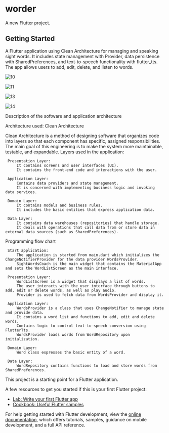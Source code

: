 # worder

A new Flutter project.

## Getting Started
A Flutter application using Clean Architecture for managing and speaking sight words. It includes state management with Provider, data persistence with SharedPreferences, and text-to-speech functionality with flutter_tts. The app allows users to add, edit, delete, and listen to words.




![10](https://github.com/kalimaty/worder_note-app/assets/105967966/189a7911-1291-42b8-9b02-3b8b97f31617)



![11](https://github.com/kalimaty/worder_note-app/assets/105967966/cb6a789a-5a4e-4fc0-b6cb-a0df8003a985)




![13](https://github.com/kalimaty/worder_note-app/assets/105967966/b20deed3-f121-457a-906a-0d5df8395871)



![14](https://github.com/kalimaty/worder_note-app/assets/105967966/6a21a9d8-a549-45da-9c25-e09405330b80)




Description of the software and application architecture

Architecture used: Clean Architecture

Clean Architecture is a method of designing software that organizes code into layers so that each component has specific, assigned responsibilities. The main goal of this engineering is to make the system more maintainable, testable, and expandable.
Layers used in the application:

     Presentation Layer:
         It contains screens and user interfaces (UI).
         It contains the front-end code and interactions with the user.

     Application Layer:
         Contains data providers and state management.
         It is concerned with implementing business logic and invoking data services.

     Domain Layer:
         It contains models and business rules.
         It includes the basic entities that express application data.

     Data Layer:
         It contains data warehouses (repositories) that handle storage.
         It deals with operations that call data from or store data in external data sources (such as SharedPreferences).

Programming flow chart

     Start application:
         The application is started from main.dart which initializes the ChangeNotifierProvider for the data provider WordsProvider.
         SightWordsCoach is the main widget that contains the MaterialApp and sets the WordListScreen as the main interface.

     Presentation Layer:
         WordListScreen is a widget that displays a list of words.
         The user interacts with the user interface through buttons to add, edit or delete words, as well as play audio.
         Provider is used to fetch data from WordsProvider and display it.

     Application Layer:
         WordsProvider is a class that uses ChangeNotifier to manage state and provide data.
         It contains a word list and functions to add, edit and delete words.
         Contains logic to control text-to-speech conversion using FlutterTts.
         WordsProvider loads words from WordRepository upon initialization.

     Domain Layer:
         Word class expresses the basic entity of a word.

     Data Layer:
         WordRepository contains functions to load and store words from SharedPreferences.



This project is a starting point for a Flutter application.

A few resources to get you started if this is your first Flutter project:

- [Lab: Write your first Flutter app](https://docs.flutter.dev/get-started/codelab)
- [Cookbook: Useful Flutter samples](https://docs.flutter.dev/cookbook)

For help getting started with Flutter development, view the
[online documentation](https://docs.flutter.dev/), which offers tutorials,
samples, guidance on mobile development, and a full API reference.
